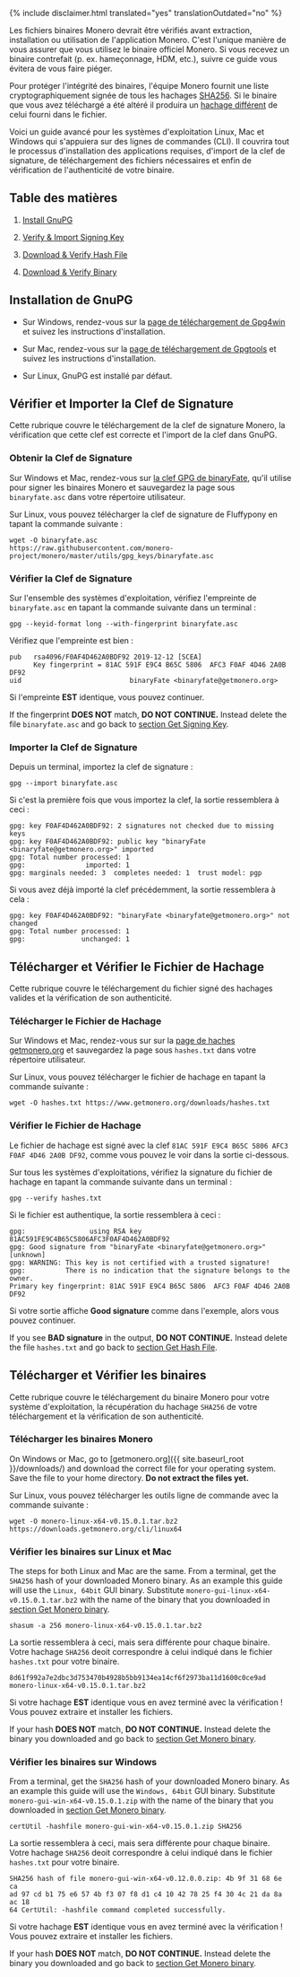 {% include disclaimer.html translated="yes" translationOutdated="no" %}

Les fichiers binaires Monero devrait être vérifiés avant extraction,
installation ou utilisation de l'application Monero. C'est l'unique manière
de vous assurer que vous utilisez le binaire officiel Monero. Si vous
recevez un binaire contrefait (p. ex. hameçonnage, HDM, etc.), suivre ce
guide vous évitera de vous faire piéger.

Pour protéger l'intégrité des binaires, l'équipe Monero fournit une liste
cryptographiquement signée de tous les hachages
[SHA256](https://en.wikipedia.org/wiki/SHA-2). Si le binaire que vous avez
téléchargé a été altéré il produira un [hachage
différent](https://en.wikipedia.org/wiki/File_verification) de celui fourni
dans le fichier.

Voici un guide avancé pour les systèmes d'exploitation Linux, Mac et Windows
qui s'appuiera sur des lignes de commandes (CLI). Il couvrira tout le
processus d'installation des applications requises, d'import de la clef de
signature, de téléchargement des fichiers nécessaires et enfin de
vérification de l'authenticité de votre binaire.

## Table des matières

1. [Install GnuPG](#installing-gnupg)

2. [Verify & Import Signing Key](#verify-and-import-signing-key)

3. [Download & Verify Hash File](#download-and-verify-hash-file)

4. [Download & Verify Binary](#download-and-verify-binary)

## Installation de GnuPG

+ Sur Windows, rendez-vous sur la [page de téléchargement de
Gpg4win](https://gpg4win.org/download.html) et suivez les instructions
d'installation.

+ Sur Mac, rendez-vous sur la [page de téléchargement de
Gpgtools](https://gpgtools.org/) et suivez les instructions d'installation.

+ Sur Linux, GnuPG est installé par défaut.

## Vérifier et Importer la Clef de Signature

Cette rubrique couvre le téléchargement de la clef de signature Monero, la
vérification que cette clef est correcte et l'import de la clef dans GnuPG.

### Obtenir la Clef de Signature

Sur Windows et Mac, rendez-vous sur [la clef GPG de
binaryFate](https://raw.githubusercontent.com/monero-project/monero/master/utils/gpg_keys/binaryfate.asc),
qu'il utilise pour signer les binaires Monero et sauvegardez la page sous
`binaryfate.asc` dans votre répertoire utilisateur.

Sur Linux, vous pouvez télécharger la clef de signature de Fluffypony en
tapant la commande suivante :

```
wget -O binaryfate.asc
https://raw.githubusercontent.com/monero-project/monero/master/utils/gpg_keys/binaryfate.asc
```

### Vérifier la Clef de Signature

Sur l'ensemble des systèmes d'exploitation, vérifiez l'empreinte de
`binaryfate.asc` en tapant la commande suivante dans un terminal :

``` gpg --keyid-format long --with-fingerprint binaryfate.asc ```


Vérifiez que l'empreinte est bien :

```
pub   rsa4096/F0AF4D462A0BDF92 2019-12-12 [SCEA]
      Key fingerprint = 81AC 591F E9C4 B65C 5806  AFC3 F0AF 4D46 2A0B DF92
uid                           binaryFate <binaryfate@getmonero.org>
```

Si l'empreinte **EST** identique, vous pouvez continuer.

If the fingerprint **DOES NOT** match, **DO NOT CONTINUE.** Instead delete
the file `binaryfate.asc` and go back to [section Get Signing
Key](#get-signing-key).

### Importer la Clef de Signature

Depuis un terminal, importez la clef de signature :

``` gpg --import binaryfate.asc ```

Si c'est la première fois que vous importez la clef, la sortie ressemblera à
ceci :

```
gpg: key F0AF4D462A0BDF92: 2 signatures not checked due to missing keys
gpg: key F0AF4D462A0BDF92: public key "binaryFate <binaryfate@getmonero.org>" imported
gpg: Total number processed: 1
gpg:               imported: 1
gpg: marginals needed: 3  completes needed: 1  trust model: pgp
```

Si vous avez déjà importé la clef précédemment, la sortie ressemblera à cela
:

```
gpg: key F0AF4D462A0BDF92: "binaryFate <binaryfate@getmonero.org>" not changed
gpg: Total number processed: 1
gpg:              unchanged: 1
```

## Télécharger et Vérifier le Fichier de Hachage

Cette rubrique couvre le téléchargement du fichier signé des hachages
valides et la vérification de son authenticité.

### Télécharger le Fichier de Hachage

Sur Windows et Mac, rendez-vous sur sur la [page de haches
getmonero.org](https://getmonero.org/fr/downloads/hashes.txt) et sauvegardez
la page sous `hashes.txt` dans votre répertoire utilisateur.

Sur Linux, vous pouvez télécharger le fichier de hachage en tapant la
commande suivante :

``` wget -O hashes.txt https://www.getmonero.org/downloads/hashes.txt ```

### Vérifier le Fichier de Hachage

Le fichier de hachage est signé avec la clef `81AC 591F E9C4 B65C 5806 AFC3
F0AF 4D46 2A0B DF92`, comme vous pouvez le voir dans la sortie ci-dessous.

Sur tous les systèmes d'exploitations, vérifiez la signature du fichier de
hachage en tapant la commande suivante dans un terminal :

``` gpg --verify hashes.txt ```

Si le fichier est authentique, la sortie ressemblera à ceci :

```
gpg:                using RSA key 81AC591FE9C4B65C5806AFC3F0AF4D462A0BDF92
gpg: Good signature from "binaryFate <binaryfate@getmonero.org>" [unknown]
gpg: WARNING: This key is not certified with a trusted signature!
gpg:          There is no indication that the signature belongs to the owner.
Primary key fingerprint: 81AC 591F E9C4 B65C 5806  AFC3 F0AF 4D46 2A0B DF92
```

Si votre sortie affiche **Good signature** comme dans l'exemple, alors vous
pouvez continuer.

If you see **BAD signature** in the output, **DO NOT CONTINUE.** Instead
delete the file `hashes.txt` and go back to [section Get Hash
File](#get-hash-file).

## Télécharger et Vérifier les binaires

Cette rubrique couvre le téléchargement du binaire Monero pour votre système
d'exploitation, la récupération du hachage `SHA256` de votre téléchargement
et la vérification de son authenticité.

### Télécharger les binaires Monero

On Windows or Mac, go to [getmonero.org]({{ site.baseurl_root }}/downloads/)
and download the correct file for your operating system. Save the file to
your home directory. **Do not extract the files yet.**

Sur Linux, vous pouvez télécharger les outils ligne de commande avec la
commande suivante :

```
wget -O monero-linux-x64-v0.15.0.1.tar.bz2 https://downloads.getmonero.org/cli/linux64
```

### Vérifier les binaires sur Linux et Mac

The steps for both Linux and Mac are the same. From a terminal, get the
`SHA256` hash of your downloaded Monero binary. As an example this guide
will use the `Linux, 64bit` GUI binary. Substitute
`monero-gui-linux-x64-v0.15.0.1.tar.bz2` with the name of the binary that
you downloaded in [section Get Monero binary](#get-monero-binary).

```
shasum -a 256 monero-linux-x64-v0.15.0.1.tar.bz2
```

La sortie ressemblera à ceci, mais sera différente pour chaque
binaire. Votre hachage `SHA256` deoit correspondre à celui indiqué dans le
fichier `hashes.txt` pour votre binaire.

```
8d61f992a7e2dbc3d753470b4928b5bb9134ea14cf6f2973ba11d1600c0ce9ad
monero-linux-x64-v0.15.0.1.tar.bz2
```

Si votre hachage **EST** identique vous en avez terminé avec la vérification
! Vous pouvez extraire et installer les fichiers.

If your hash **DOES NOT** match, **DO NOT CONTINUE.** Instead delete the
binary you downloaded and go back to [section Get Monero
binary](#get-monero-binary).

### Vérifier les binaires sur Windows

From a terminal, get the `SHA256` hash of your downloaded Monero binary. As
an example this guide will use the `Windows, 64bit` GUI binary. Substitute
`monero-gui-win-x64-v0.15.0.1.zip` with the name of the binary that you
downloaded in [section Get Monero binary](#get-monero-binary).

``` certUtil -hashfile monero-gui-win-x64-v0.15.0.1.zip SHA256 ```

La sortie ressemblera à ceci, mais sera différente pour chaque
binaire. Votre hachage `SHA256` deoit correspondre à celui indiqué dans le
fichier `hashes.txt` pour votre binaire.

```
SHA256 hash of file monero-gui-win-x64-v0.12.0.0.zip: 4b 9f 31 68 6e ca
ad 97 cd b1 75 e6 57 4b f3 07 f8 d1 c4 10 42 78 25 f4 30 4c 21 da 8a ac 18
64 CertUtil: -hashfile command completed successfully. 
```

Si votre hachage **EST** identique vous en avez terminé avec la vérification
! Vous pouvez extraire et installer les fichiers.

If your hash **DOES NOT** match, **DO NOT CONTINUE.** Instead delete the
binary you downloaded and go back to [section Get Monero
binary](#get-monero-binary).
